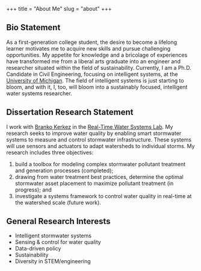 +++
title = "About Me"
slug = "about"
+++

## Bio Statement
As a first-generation college student, the desire to become a lifelong learner motivates me to acquire new skills and pursue challenging opportunities. My appetite for knowledge and a bricolage of experiences have transformed me from a liberal arts graduate into an engineer and researcher situated within the field of sustainability. Currently, I am a Ph.D. Candidate in Civil Engineering, focusing on intelligent systems, at the [University of Michigan](https://cee.engin.umich.edu/). The field of intelligent systems is just starting to bloom, and with it, I, too, will bloom into a sustainably focused, intelligent water systems researcher. 

## Dissertation Research Statement
I work with [Branko Kerkez](https://cee.engin.umich.edu/people/branko-kerkez/) in the [Real-Time Water Systems Lab](http://www-personal.umich.edu/~bkerkez/). My research seeks to improve water quality by enabling smart stormwater systems to measure and control stormwater infrastructure. These systems will use sensors and actuators to adapt watersheds to individual storms. My research includes three objectives: 
1. build a toolbox for modeling complex stormwater pollutant treatment and generation processes (completed);
2. drawing from water treatment best practices, determine the optimal stormwater asset placement to maximize pollutant treatment (in progress); and
3. investigate a systems framework to control water quality in real-time at the watershed scale (future work).

## General Research Interests
* Intelligent stormwater systems
* Sensing & control for water quality
* Data-driven policy
* Sustainability
* Diversity in STEM/engineering
